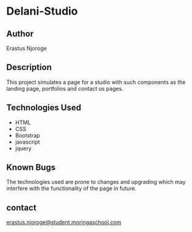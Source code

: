 # Delani-Studio

## Author

Erastus Njoroge

## Description

This project simulates a page for a studio with such components as the landing page, portfolios and contact us pages.

## Technologies Used

* HTML
* CSS
* Bootstrap
* javascript
* jquery

## Known Bugs

The technologies used are prone to changes and upgrading which may interfere with the functionality of the page in future.

## contact

erastus.njoroge@student.moringaschool.com